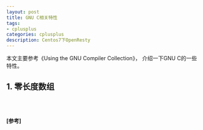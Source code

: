 ```yaml
---
layout: post
title: GNU C相关特性
tags:
- cplusplus
categories: cplusplus
description: Centos7下OpenResty
---
```


本文主要参考《Using the GNU Compiler Collection》， 介绍一下GNU C的一些特性。

<!-- more -->



## 1. 零长度数组








<br />
<br />

**[参考]**



<br />
<br />
<br />





